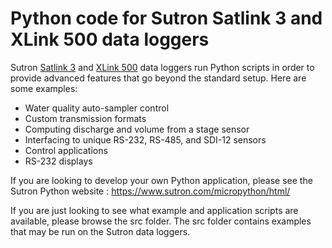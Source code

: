 # Python code for Sutron Satlink 3 and XLink 500 data loggers

Sutron [Satlink 3](http://www.sutron.com/product/satlink3-loggertransmitter-sl3-1/) and [XLink 500](https://www.sutron.com/product/xlink100-500) data loggers run Python scripts in order to provide advanced features that go beyond the standard setup.  Here are some examples:
* Water quality auto-sampler control
* Custom transmission formats
* Computing discharge and volume from a stage sensor
* Interfacing to unique RS-232, RS-485, and SDI-12 sensors
* Control applications
* RS-232 displays

If you are looking to develop your own Python application, please see the Sutron Python website : https://www.sutron.com/micropython/html/

If you are just looking to see what example and application scripts are available, please browse the src folder.  The src folder contains examples that may be run on the Sutron data loggers.  
